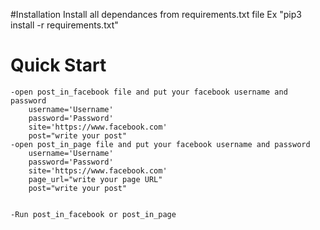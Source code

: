 #Installation
Install all dependances from requirements.txt file Ex "pip3 install -r requirements.txt"


# Quick Start
	-open post_in_facebook file and put your facebook username and password 
		username='Username'
		password='Password'
		site='https://www.facebook.com'
		post="write your post"
	-open post_in_page file and put your facebook username and password 
		username='Username'
		password='Password'
		site='https://www.facebook.com'
		page_url="write your page URL"
		post="write your post"
		
	
	-Run post_in_facebook or post_in_page 

